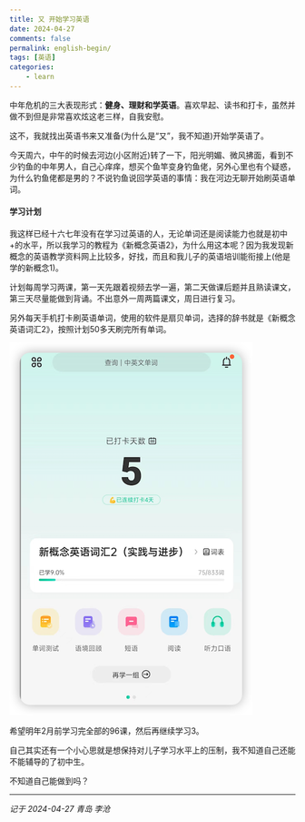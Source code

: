 ```yaml
---
title: 又 开始学习英语
date: 2024-04-27
comments: false
permalink: english-begin/
tags: [英语]
categories: 
    - learn
---
```


中年危机的三大表现形式：**健身、理财和学英语**。喜欢早起、读书和打卡，虽然并做不到但是非常喜欢炫这老三样，自我安慰。

这不，我就找出英语书来又准备(为什么是“又”，我不知道)开始学英语了。

<!--more-->

今天周六，中午的时候去河边(小区附近)转了一下，阳光明媚、微风拂面，看到不少钓鱼的中年男人，自己心痒痒，想买个鱼竿变身钓鱼佬，另外心里也有个疑惑，为什么钓鱼佬都是男的？不说钓鱼说回学英语的事情：我在河边无聊开始刷英语单词。

#### 学习计划
我这样已经十六七年没有在学习过英语的人，无论单词还是阅读能力也就是初中+的水平，所以我学习的教程为《新概念英语2》，为什么用这本呢？因为我发现新概念的英语教学资料网上比较多，好找，而且和我儿子的英语培训能衔接上(他是学的新概念1)。

计划每周学习两课，第一天先跟着视频去学一遍，第二天做课后题并且熟读课文，第三天尽量能做到背诵。不出意外一周两篇课文，周日进行复习。

另外每天手机打卡刷英语单词，使用的软件是扇贝单词，选择的辞书就是《新概念英语词汇2》，按照计划50多天刷完所有单词。

![](https://raw.githubusercontent.com/so-you/img-bed/main/imgs/202404272305561.png)

希望明年2月前学习完全部的96课，然后再继续学习3。

自己其实还有一个小心思就是想保持对儿子学习水平上的压制，我不知道自己还能不能辅导的了初中生。

不知道自己能做到吗？

---
*记于 2024-04-27 青岛 李沧*